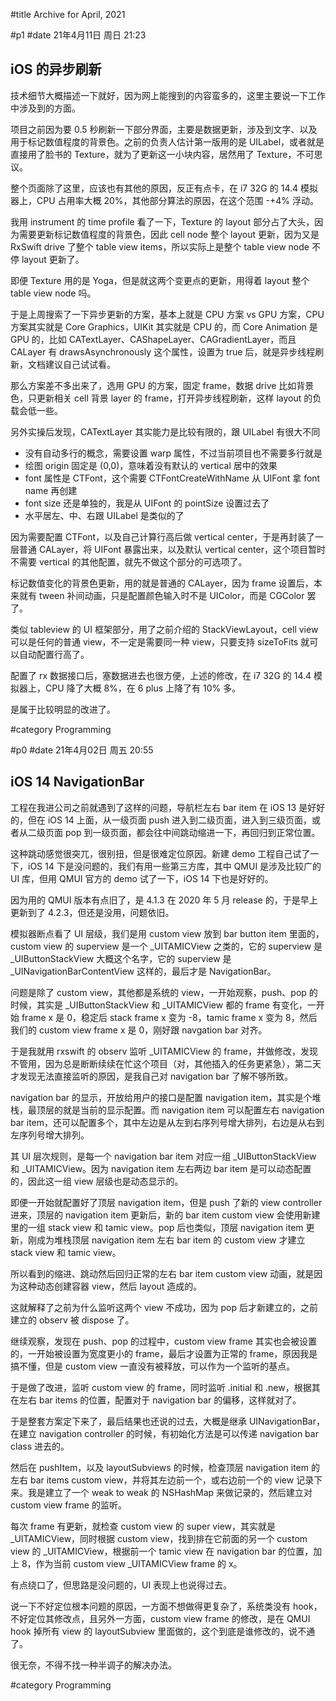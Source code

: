 #title Archive for April, 2021

#p1
#date 21年4月11日 周日 21:23

## iOS 的异步刷新

技术细节大概描述一下就好，因为网上能搜到的内容蛮多的，这里主要说一下工作中涉及到的方面。

项目之前因为要 0.5 秒刷新一下部分界面，主要是数据更新，涉及到文字、以及用于标记数值程度的背景色。之前的负责人估计第一版用的是 UILabel，或者就是直接用了脸书的 Texture，就为了更新这一小块内容，居然用了 Texture，不可思议。

整个页面除了这里，应该也有其他的原因，反正有点卡，在 i7 32G 的 14.4 模拟器上，CPU 占用率大概 20%，其他部分算法的原因，在这个范围 -+4% 浮动。

我用 instrument 的 time profile 看了一下，Texture 的 layout 部分占了大头，因为需要更新标记数值程度的背景色，因此 cell node 整个 layout 更新，因为又是 RxSwift drive 了整个 table view items，所以实际上是整个 table view node 不停 layout 更新了。

即便 Texture 用的是 Yoga，但是就这两个变更点的更新，用得着 layout 整个 table view node 吗。

于是上周搜索了一下异步更新的方案，基本上就是 CPU 方案 vs GPU 方案，CPU 方案其实就是 Core Graphics，UIKit 其实就是 CPU 的，而 Core Animation 是 GPU 的，比如 CATextLayer、CAShapeLayer、CAGradientLayer，而且 CALayer 有 drawsAsynchronously 这个属性，设置为 true 后，就是异步线程刷新，文档建议自己试试看。

那么方案差不多出来了，选用 GPU 的方案，固定 frame，数据 drive 比如背景色，只更新相关 cell 背景 layer 的 frame，打开异步线程刷新，这样 layout 的负载会低一些。

另外实操后发现，CATextLayer 其实能力是比较有限的，跟 UILabel 有很大不同

- 没有自动多行的概念，需要设置 warp 属性，不过当前项目也不需要多行就是
- 绘图 origin 固定是 (0,0)，意味着没有默认的 vertical 居中的效果
- font 属性是 CTFont，这个需要 CTFontCreateWithName 从 UIFont 拿 font name 再创建
- font size 还是单独的，我是从 UIFont 的 pointSize 设置过去了
- 水平居左、中、右跟 UILabel 是类似的了

因为需要配置 CTFont，以及自己计算行高后做 vertical center，于是再封装了一层普通 CALayer，将 UIFont 暴露出来，以及默认 vertical center，这个项目暂时不需要 vertical 的其他配置，就先不做这个部分的可选项了。

标记数值变化的背景色更新，用的就是普通的 CALayer，因为 frame 设置后，本来就有 tween 补间动画，只是配置颜色输入时不是 UIColor，而是 CGColor 罢了。

类似 tableview 的 UI 框架部分，用了之前介绍的 StackViewLayout，cell view 可以是任何的普通 view，不一定是需要同一种 view，只要支持 sizeToFits 就可以自动配置行高了。

配置了 rx 数据接口后，塞数据进去也很方便，上述的修改，在 i7 32G 的 14.4 模拟器上，CPU 降了大概 8%，在 6 plus 上降了有 10% 多。

是属于比较明显的改进了。

#category Programming

#p0
#date 21年4月02日 周五 20:55

## iOS 14 NavigationBar

工程在我进公司之前就遇到了这样的问题，导航栏左右 bar item 在 iOS 13 是好好的，但在 iOS 14 上面，从一级页面 push 进入到二级页面，进入到三级页面，或者从二级页面 pop 到一级页面，都会往中间跳动缩进一下，再回归到正常位置。

这种跳动感觉很突兀，很别扭，但是很难定位原因。新建 demo 工程自己试了一下，iOS 14 下是没问题的，我们有用一些第三方库，其中 QMUI 是涉及比较广的 UI 库，但用 QMUI 官方的 demo 试了一下，iOS 14 下也是好好的。

因为用的 QMUI 版本有点旧了，是 4.1.3 在 2020 年 5 月 release 的，于是早上更新到了 4.2.3，但还是没用，问题依旧。

模拟器断点看了 UI 层级，我们是用 custom view 放到 bar button item 里面的，custom view 的 superview 是一个  _UITAMICView 之类的，它的 superview 是 _UIButtonStackView 大概这个名字，它的 superview 是 _UINavigationBarContentView 这样的，最后才是 NavigationBar。

问题是除了 custom view，其他都是系统的 view，一开始观察，push、pop 的时候，其实是 _UIButtonStackView 和 _UITAMICView 都的 frame 有变化，一开始 frame x 是 0，稳定后 stack frame x 变为 -8，tamic frame x 变为 8，然后我们的 custom view frame x 是 0，刚好跟 navgation bar 对齐。

于是我就用 rxswift 的 observ 监听 _UITAMICView 的 frame，并做修改，发现不管用，因为总是断断续续在忙这个项目（对，其他插入的任务更紧急），第二天才发现无法直接监听的原因，是我自己对 navigation bar 了解不够所致。

navigation bar 的显示，开放给用户的接口是配置 navigation item，其实是个堆栈，最顶层的就是当前的显示配置。而 navigation item 可以配置左右 navigation bar item，还可以配置多个，其中左边是从左到右序列号增大排列，右边是从右到左序列号增大排列。

其 UI 层次规则，是每一个 navigation bar item 对应一组 _UIButtonStackView 和 _UITAMICView。因为 navigation item 左右两边 bar item 是可以动态配置的，因此这一组 view 层级也是动态显示的。

即便一开始就配置好了顶层 navigation item，但是 push 了新的 view controller 进来，顶层的 navigation item 更新后，新的 bar item custom view 会使用新建里的一组 stack view 和 tamic view。pop 后也类似，顶层 navigation item 更新，刚成为堆栈顶层 navigation item 左右 bar item 的 custom view 才建立 stack view 和 tamic view。

所以看到的缩进、跳动然后回归正常的左右 bar item custom view 动画，就是因为这种动态创建容器 view，然后 layout 造成的。

这就解释了之前为什么监听这两个 view 不成功，因为 pop 后才新建立的，之前建立的 observ 被 dispose 了。

继续观察，发现在 push、pop 的过程中，custom view frame 其实也会被设置的，一开始被设置为宽度更小的 frame，最后才设置为正常的 frame，原因我是搞不懂，但是 custom view 一直没有被释放，可以作为一个监听的基点。

于是做了改进，监听 custom view 的 frame，同时监听 .initial 和 .new，根据其在左右 bar items 的位置，配置对于 navigation bar 的偏移，这样就对了。

于是整套方案定下来了，最后结果也还说的过去，大概是继承 UINavigationBar，在建立 navigation controller 的时候，有初始化方法是可以传递 navigation bar class 进去的。

然后在 pushItem，以及 layoutSubviews 的时候，检查顶层 navigation item 的左右 bar items custom view，并将其左边前一个，或右边前一个的 view 记录下来。我是建立了一个 weak to weak 的 NSHashMap 来做记录的，然后建立对 custom view frame 的监听。

每次 frame 有更新，就检查 custom view 的 super view，其实就是 _UITAMICView，同时根据 custom view，找到排在它前面的另一个 custom view 的 _UITAMICView，根据前一个 tamic view 在 navigation bar 的位置，加上 8，作为当前 custom view _UITAMICView frame 的 x。

有点绕口了，但思路是没问题的，UI 表现上也说得过去。

说一下不好定位根本问题的原因，一方面不想做得更复杂了，系统类没有 hook，不好定位其修改点，且另外一方面，custom view frame 的修改，是在 QMUI hook 掉所有 view 的 layoutSubview 里面做的，这个到底是谁修改的，说不通了。

很无奈，不得不找一种半调子的解决办法。

#category Programming